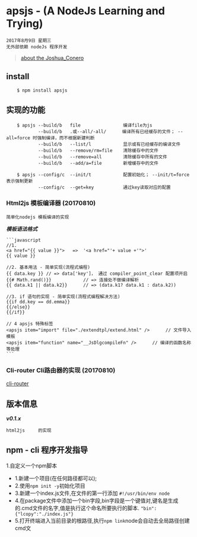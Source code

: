 # apsjs - (A NodeJs Learning and Trying)
>
    2017年8月9日 星期三
    无外部依赖 nodeJs 程序开发

> [about the Joshua_Conero](https://www.conero.cn)
## install
```
    $ npm install apsjs
```
## 实现的功能
```
    $ apsjs --build/b   file                编译file为js
            --build/b   .或--all/-all/      编译所有已经缓存的文件； --all=force 时强制编译，而不根据新建判断
            --build/b   --list/l            显示或有已经缓存的编译文件
            --build/b   --remove/rm=file    清除缓存中的文件
            --build/b   --remove=all        清除缓存中所有的文件
            --build/b   --add/a=file        新增缓存中的文件

    $ apsjs --config/c  --init/t            配置初始化； --init/t=force 表示强制更新
            --config/c  --get=key           通过key读取对应的配置
```

### Html2js 模板编译器 (20170810)

    简单化nodejs 模板编译的实现


***模板语法格式***

    ```javascript    
    //1.
    <a href="{{ value }}">   =>  '<a href="'+ value +'">'
    {{ value }}

    //2. 基本用法 - 简单实现(流程式编程)
    {{ data.key }} // => data['key']， 通过 compiler_point_clear 配置项开启
    {{# Math.rand()}}            // => 连接处不做编译解析
    {{ data.k1 || data.k2}}      // => (data.k1? data.k1 : data.k2))

    //3. if 语句的实现 - 简单实现(流程式编程解决方法)
    {{if dd.key == dd.emma}}
    {{/else}}
    {{/if}}

    // 4 apsjs 特殊标签
    <apsjs item="import" file="./extendtpl/extend.html" />      // 文件导入模板
    <apsjs item="function" name="__JsDlgcompileFn" />      // 编译的函数名称等处理
    ```
### Cli-router Cli路由器的实现 (20170810)
[cli-router](./node_modules/cli-router)

## 版本信息
***v0.1.x***

    html2js     的实现

## npm - cli 程序开发指导

1.自定义一个npm脚本
 - 1.新建一个项目(在任何路径都可以);
 - 2.使用`npm init -y`初始化项目
 - 3.新建一个index.js文件,在文件的第一行添加 `#!/usr/bin/env node`
 - 4.在package文件中添加一个bin字段,bin字段是一个键值对,键名是生成的.cmd文件的名字,值是执行这个命名所要执行的脚本.
`"bin":{"lcopy":"./index.js"}`
 - 5.打开终端进入当前目录的根路径,执行`npm link`node会自动去全局路径创建cmd文   